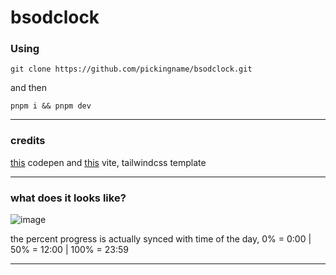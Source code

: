 # bsodclock

### Using

```
git clone https://github.com/pickingname/bsodclock.git
```
and then

```
pnpm i && pnpm dev
```

---

### credits

[this](https://codepen.io/xontab/pen/JrVaYR) codepen and [this](https://github.com/sadman-shami/vite-tailwind-boilerplate) vite, tailwindcss template

---

### what does it looks like?

![image](https://github.com/pickingname/bsodclock/assets/115550149/e6b588c2-43b3-4e67-96f7-fb460a59eb6f)

the percent progress is actually synced with time of the day, 0% = 0:00 | 50% = 12:00 | 100% = 23:59

---
